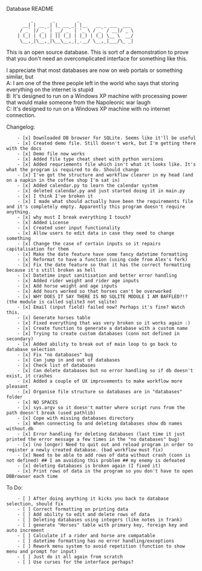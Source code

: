 
Database README

<!-- language: lang-none -->
             _       _        _                    
          __| | __ _| |_ __ _| |__   __ _ ___  ___ 
         / _` |/ _` | __/ _` | '_ \ / _` / __|/ _ \
        | (_| | (_| | || (_| | |_) | (_| \__ \  __/
         \__,_|\__,_|\__\__,_|_.__/ \__,_|___/\_ _|

This is an open source database. This is sort of a demonstration to prove that you don't need an overcomplicated interface for something like this.

I appreciate that most databases are now on web portals or something similar, but  
A: I am one of the three people left in the world who says that storing everything on the internet is stupid  
B: It's designed to run on a Windows XP machine with processing power that would make someone from the Napoleonic war laugh  
C: It's designed to run on a Windows XP machine with no internet connection.

Changelog:

        - [x] Downloaded DB browser for SQLite. Seems like it'll be useful
        - [x] Created demo file. Still doesn't work, but I'm getting there with the docs
        - [x] Demo file now works
        - [x] Added file type cheat sheet with python versions
        - [x] Added requriements file which isn't what it looks like. It's what the program is required to do. Should change
        - [x] I've got the structure and workflow clearer in my head (and on a napkin in the coffee shop I'm sat in)
        - [x] Added calendar.py to learn the calendar system
        - [x] deleted calendar.py and just started doing it in main.py
        - [x] I think I've broken it
        - [x] I made what should actually have been the requirements file and it's completely empty. Apparently this program doesn't require anything.
        - [x] why must I break everything I touch?
        - [x] Added License
        - [x] Created user input functionality
        - [x] Allow users to edit data in case they need to change something
        - [x] Change the case of certain inputs so it repairs capitalisation for them
        - [x] Make the date feature have some fancy datetime formatting
        - [x] Reformat to have a function (using code from Alex's fork)
        - [x] Fix the date feature so that it has the correct formatting because it's still broken as hell
        - [x] Datetime input sanitisation and better error handling
        - [x] Added rider weight and rider age inputs
        - [x] Add horse weight and age inputs
        - [x] Add hours worked so that horses can't be overworked
        - [x] WHY DOES IT SAY THERE IS NO SQLITE MODULE I AM BAFFLED?!? (the module is called sqlite3 not sqlite)
        - [x] Email (input field) failed now? Perhaps it's fine? Watch this.
        - [x] Generate horses table
        - [x] Fixed everything that was very broken so it works again :)
        - [x] Create function to generate a database with a custom name
        - [x] Trying to create custom databases (conn not defined in secondary)
        - [x] Added ability to break out of main loop to go back to database selection
        - [x] Fix "no databases" bug
        - [x] Can jump in and out of databases
        - [x] Check list of databases
        - [x] Can delete databases but no error handling so if db doesn't exist, it crashes
        - [x] Added a couple of UX improvements to make workflow more pleasant
        - [x] Organise file structure so databases are in "databases" folder
        - [x] NO SPACES
        - [x] sys.argv so it doesn't matter where script runs from the path doesn't break (used pathlib)
        - [x] Cope with missing databases directory
        - [x] When connecting to and deleting databases show db names without.db
        - [x] Error handling for deleting databases (last time it just printed the error message a few times in the "no databases" bug)
        - [x] (no longer) Need to quit out and reload program in order to register a newly created database. (bad workflow must fix)
        - [x] Need to be able to add rows of data without crash (conn is not defined) ## I am avoiding this problem ## my enemy is defeated
        - [x] deleting databases is broken again (I fixed it)
        - [x] Print rows of data in the program so you don't have to open DBBrowser each time

To Do:

        - [ ] After doing anything it kicks you back to database selection, should fix
        - [ ] Correct formatting on printing data
        - [ ] Add ability to edit and delete rows of data
        - [ ] Deleting databases using integers (like notes in frank)
        - [ ] generate "Horses" table with primary key, foreign key and auto increment
        - [ ] Calculate if a rider and horse are compatable
        - [ ] datetime formatting has no error handling/exceptions
        - [ ] Rework menu system to avoid repetition (function to show menu and prompt for input)
        - [ ] Just do it all again from scratch
        - [ ] Use curses for the interface perhaps?
